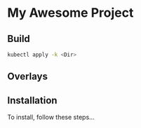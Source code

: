 # My Awesome Project
## Build
```bash
kubectl apply -k <Dir>
```
## Overlays

## Installation

To install, follow these steps...
